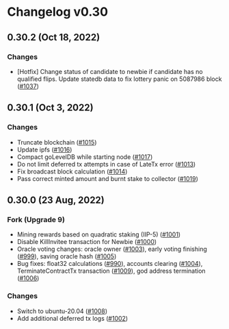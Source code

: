 # Changelog v0.30

## 0.30.2 (Oct 18, 2022)

### Changes

- [Hotfix] Change status of candidate to newbie if candidate has no qualified flips. Update statedb data to fix lottery panic on
  5087986 block ([#1037])

[#1037]: https://github.com/idena-network/idena-go/pull/1037

## 0.30.1 (Oct 3, 2022)

### Changes

- Truncate blockchain ([#1015])
- Update ipfs ([#1016])
- Compact goLevelDB while starting node ([#1017])
- Do not limit deferred tx attempts in case of LateTx error ([#1013])
- Fix broadcast block calculation ([#1014])
- Pass correct minted amount and burnt stake to collector ([#1019])

[#1013]: https://github.com/idena-network/idena-go/pull/1013

[#1014]: https://github.com/idena-network/idena-go/pull/1014

[#1017]: https://github.com/idena-network/idena-go/pull/1017

[#1015]: https://github.com/idena-network/idena-go/pull/1015

[#1016]: https://github.com/idena-network/idena-go/pull/1016

[#1019]: https://github.com/idena-network/idena-go/pull/1019

## 0.30.0 (23 Aug, 2022)

### Fork (Upgrade 9)

- Mining rewards based on quadratic staking (IIP-5) ([#1001])
- Disable KillInvitee transaction for Newbie ([#1000])
- Oracle voting changes: oracle owner ([#1003]), early voting finishing ([#999]), saving oracle hash ([#1005])
- Bug fixes: float32 calculations ([#990]), accounts clearing ([#1004]), TerminateContractTx transaction ([#1009]), god
  address termination ([#1006])

### Changes

- Switch to ubuntu-20.04 ([#1008])
- Add additional deferred tx logs ([#1002])

[#1001]: https://github.com/idena-network/idena-go/pull/1001

[#1000]: https://github.com/idena-network/idena-go/pull/1000

[#1003]: https://github.com/idena-network/idena-go/pull/1003

[#999]: https://github.com/idena-network/idena-go/pull/999

[#1005]: https://github.com/idena-network/idena-go/pull/1005

[#990]: https://github.com/idena-network/idena-go/pull/990

[#1004]: https://github.com/idena-network/idena-go/pull/1004

[#1009]: https://github.com/idena-network/idena-go/pull/1009

[#1006]: https://github.com/idena-network/idena-go/pull/1006

[#1008]: https://github.com/idena-network/idena-go/pull/1008

[#1002]: https://github.com/idena-network/idena-go/pull/1002

